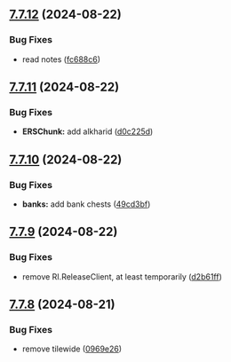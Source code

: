 ## [7.7.12](https://github.com/Torwent/SRL-T/compare/v7.7.11...v7.7.12) (2024-08-22)


### Bug Fixes

* read notes ([fc688c6](https://github.com/Torwent/SRL-T/commit/fc688c65b004e8650f8d2ca3940ce485cc01e188))



## [7.7.11](https://github.com/Torwent/SRL-T/compare/v7.7.10...v7.7.11) (2024-08-22)


### Bug Fixes

* **ERSChunk:** add alkharid ([d0c225d](https://github.com/Torwent/SRL-T/commit/d0c225d605b064a6c714adf1901d388698157e8f))



## [7.7.10](https://github.com/Torwent/SRL-T/compare/v7.7.9...v7.7.10) (2024-08-22)


### Bug Fixes

* **banks:** add bank chests ([49cd3bf](https://github.com/Torwent/SRL-T/commit/49cd3bff08e5e991b7b5362de21b94f782f11fd6))



## [7.7.9](https://github.com/Torwent/SRL-T/compare/v7.7.8...v7.7.9) (2024-08-22)


### Bug Fixes

* remove RI.ReleaseClient, at least temporarily ([d2b61ff](https://github.com/Torwent/SRL-T/commit/d2b61ff4018685926b072894ec7d20e2a5a1f806))



## [7.7.8](https://github.com/Torwent/SRL-T/compare/v7.7.7...v7.7.8) (2024-08-21)


### Bug Fixes

* remove tilewide ([0969e26](https://github.com/Torwent/SRL-T/commit/0969e2639433a53e4a0805b48963cf4797840a8e))



